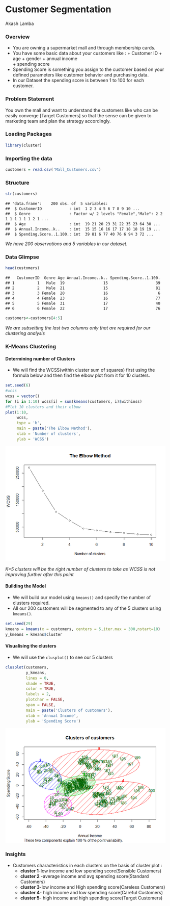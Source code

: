 Customer Segmentation
================
Akash Lamba

### Overview

  - You are owning a supermarket mall and through membership cards.
  - You have some basic data about your customers like : + Customer ID +
    age + gender + annual income  
    \+ spending score
  - Spending Score is something you assign to the customer based on your
    defined parameters like customer behavior and purchasing data.
  - In our Dataset the spending score is between 1 to 100 for each
    customer.

### Problem Statement

You own the mall and want to understand the customers like who can be
easily converge \[Target Customers\] so that the sense can be given to
marketing team and plan the strategy accordingly.

### Loading Packages

``` r
library(cluster)
```

### Importing the data

``` r
customers = read.csv('Mall_Customers.csv')
```

### Structure

``` r
str(customers)
```

    ## 'data.frame':    200 obs. of  5 variables:
    ##  $ CustomerID            : int  1 2 3 4 5 6 7 8 9 10 ...
    ##  $ Genre                 : Factor w/ 2 levels "Female","Male": 2 2 1 1 1 1 1 1 2 1 ...
    ##  $ Age                   : int  19 21 20 23 31 22 35 23 64 30 ...
    ##  $ Annual.Income..k..    : int  15 15 16 16 17 17 18 18 19 19 ...
    ##  $ Spending.Score..1.100.: int  39 81 6 77 40 76 6 94 3 72 ...

*We have 200 observations and 5 variables in our dataset.*

### Data Glimpse

``` r
head(customers)
```

    ##   CustomerID  Genre Age Annual.Income..k.. Spending.Score..1.100.
    ## 1          1   Male  19                 15                     39
    ## 2          2   Male  21                 15                     81
    ## 3          3 Female  20                 16                      6
    ## 4          4 Female  23                 16                     77
    ## 5          5 Female  31                 17                     40
    ## 6          6 Female  22                 17                     76

``` r
customers<-customers[4:5]
```

*We are subsetting the last two columns only that are required for our
clustering analysis*

### K-Means Clustering

#### Determining number of Clusters

  - We will find the WCSS(within cluster sum of squares) first using the
    formula below and then find the elbow plot from it for 10 clusters.

<!-- end list -->

``` r
set.seed(6)
#wcss
wcss = vector()
for (i in 1:10) wcss[i] = sum(kmeans(customers, i)$withinss)
#Plot 10 clusters and their elbow
plot(1:10,
     wcss,
     type = 'b',
     main = paste('The Elbow Method'),
     xlab = 'Number of clusters',
     ylab = 'WCSS')
```

![](mallCustomers_files/figure-gfm/unnamed-chunk-5-1.png)<!-- -->

*K=5 clusters will be the right number of clusters to take as WCSS is
not improving further after this point*

#### Building the Model

  - We will build our model using `kmeans()` and specify the number of
    clusters required.
  - All our 200 customers will be segmented to any of the 5 clusters
    using `kmeans()`.

<!-- end list -->

``` r
set.seed(29)
kmeans = kmeans(x = customers, centers = 5,iter.max = 300,nstart=10)
y_kmeans = kmeans$cluster
```

#### Visualising the clusters

  - We will use the `clusplot()` to see our 5 clusters

<!-- end list -->

``` r
clusplot(customers,
         y_kmeans,
         lines = 0,
         shade = TRUE,
         color = TRUE,
         labels = 2,
         plotchar = FALSE,
         span = FALSE,
         main = paste('Clusters of customers'),
         xlab = 'Annual Income',
         ylab = 'Spending Score')
```

![](mallCustomers_files/figure-gfm/unnamed-chunk-7-1.png)<!-- -->

### Insights

  - Customers characteristics in each clusters on the basis of cluster
    plot :
      - **cluster 1**-low income and low spending score(Sensible
        Customers)
      - **cluster 2** -average income and avg spending score(Standard
        Customers)
      - **cluster 3**-low income and High spending score(Careless
        Customers)
      - **cluster 4**- high income and low spending score(Careful
        Customers)
      - **cluster 5**- high income and high spending score(Target
        Customers)
